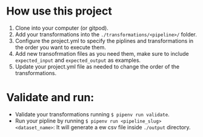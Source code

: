 # How use this project

1. Clone into your computer (or gitpod).
2. Add your transformations into the `./transformations/<pipeline>/` folder.
3. Configure the project.yml to specify the piplines and transformations in the order you want to execute them.
4. Add new transofrmation files as you need them, make sure to include `expected_input` and `expected_output` as examples.
5. Update your project.yml file as needed to change the order of the transformations.

# Validate and run:

- Validate your transformations running `$ pipenv run validate`.
- Run your pipline by running `$ pipenv run <pipeline_slug> <dataset_name>`: It will generate a ew csv file inside `./output` directory.

